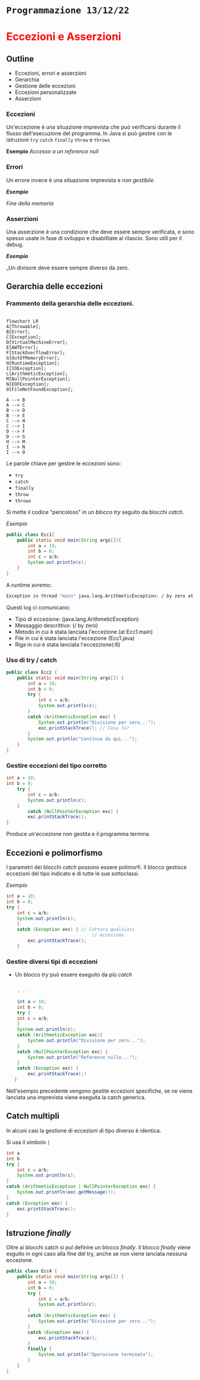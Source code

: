 # `Programmazione 13/12/22`

<!--
# <p style="color:OrangeRed">title_big</p>
## <p style="color:SpringGreen">(new)title</p> --->

# <text style=color:red> Eccezioni e Asserzioni </text>
## Outline
+ Eccezioni, errori e asserzioni
+ Gerarchia
+ Gestione delle eccezioni
+ Eccezioni personalizzate
+ Asserzioni

### Eccezioni
Un'eccezione è una situazione imprevista che può verificarsi durante il flusso dell'esecuzione del programma. In Java si può gestire con le istruzioni `try` `catch` `finally` `throw` e `throws`

__Esempio__
_Accesso a un reference null_

### Errori
Un errore invece è una situazione imprevista e _non gestibile_.

___Esempio___

_Fine della memoria_

### Asserzioni
Una asserzione è una condizione che deve essere sempre verificata, e sono spesso usate in fase di sviluppo e disabilitate al rilascio. Sono utili per il debug.

___Esempio___

_Un divisore deve essere sempre diverso da zero.

## Gerarchia delle eccezioni
### Frammento della gerarchia delle eccezioni.
```mermaid

flowchart LR
A[Throwable];
B[Error];
C[Exception];
D[VirtualMachineError];
E[AWTError];
F[StackOverflowError];
G[OutOfMemoryError];
H[RuntimeException];
I[IOException];
L[ArithmeticException];
M[NullPointerException];
N[EOFException];
O[FileNotFoundException];

A --> B
A --> C
B --> D
B --> E
C --> H
C --> I
D --> F
D --> G
H --> M
I --> N
I --> O

```

Le parole chiave per gestire le eccezioni sono:
+   `try`
+   `catch`
+   `finally`
+   `throw`
+   `throws`

Si mette il codice "pericoloso" in un _blocco_ _try_ seguito da blocchi _catch_.

_Esempio_
```java
public class Ecc1{
    public static void main(String args[]){
        int a = 10;
        int b = 0;
        int c = a/b;
        System.out.println(c);
    }
}
```

A runtime avremo:
```zsh
Exception in thread "main" java.lang.ArithmeticException: / by zero at Ecc1.main(Ecc1.java:6)
```
Questi log ci comunicano:
+   Tipo di eccezione: (java.lang.ArithmeticException)
+   Messaggio descrittivo: (/ by zero)
+   Metodo in cui è stata lanciata l'eccezione (at Ecc1.main)
+   File in cui è stata lanciata l'eccezione (Ecc1.java)
+   Riga in cui è stata lanciata l'eccezzione(:6)

### Uso di try / catch
```java
public class Ecc2 {
    public static void main(String args[]) {
        int a = 10;
        int b = 0;
        try {
            int c = a/b;
            System.out.println(c);
        }
        catch (ArithmeticException exc) {
            System.out.println("Divisione per zero...");
            exc.printStackTrace(); // Cosa fa?
        }
        System.out.println("Continua da qui...");
    }
}
```

### Gestire eccezioni del tipo corretto
```java
int a = 10;
int b = 0;
    try {
        int c = a/b;
        System.out.println(c);
    }
        catch (NullPointerException exc) {
        exc.printStackTrace();
}
```
Produce un'eccezione non gestita e il programma termina.

## Eccezioni e polimorfismo
I parametri dei blocchi _catch_ possono essere polimorfi. Il blocco gestisce eccezioni del tipo indicato e di tutte le sue sottoclassi.

_Esempio_

```java
int a = 10;
int b = 0; 
try {
    int c = a/b;
    System.out.println(c);
    }
    catch (Exception exc) { // Cattura qualsiasi
                                // eccezione.
        exc.printStackTrace();
    }
```

### Gestire diversi tipi di eccezioni
+ Un blocco _try_ può essere eseguito da più _catch_

```java

    . . .

    int a = 10;
    int b = 0; 
    try {
    int c = a/b;
    } 
    System.out.println(c);
    catch (ArithmeticException exc){
        System.out.println("Divisione per zero...");
    }
    catch (NullPointerException exc) {
        System.out.println("Reference nullo...");
    }
    catch (Exception exc) {
        exc.printStackTrace(;)
   } 
```

Nell'esempio precedente vengono gestite eccezioni specifiche, se ne viene lanciata una imprevista viene eseguita la catch generica.

## Catch multipli

In alcuni casi la gestione di eccezioni di tipo diverso è identica.

Si usa il simbolo `|`

```java
int a
int b
try {
    int c = a/b;
    System.out.println(c);
}
catch (ArithmeticException | NullPointerException exc) {
    System.out.println(exc.getMessage()); 
}
catch (Exception exc) { 
    exc.printStackTrace();
}
```

## Istruzione _finally_

Oltre ai blocchi catch si pul definire un blocco _finally_.
Il blocco _finally_ viene esguito in ogni caso alla fine del try, anche se non viene lanciata nessuna eccezione.
```java
public class Ecc4 {
    public static void main(String args[]) {
        int a = 10;
        int b = 0;
        try {
            int c = a/b;
            System.out.println(c);
        }
        catch (ArithmeticException exc) {
            System.out.println("Divisione per zero...");
        }
        catch (Exception exc) {
            exc.printStackTrace();
        }
        finally {
            System.out.println("Operazione terminata");
        } 
    }
} 
```

